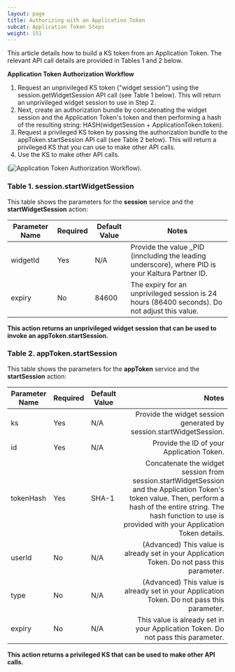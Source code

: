 ```yaml
---
layout: page
title: Authorizing with an Application Token
subcat: Application Token Steps
weight: 151
---
```


This article details how to build a KS token from an Application Token. The relevant API call details are provided in Tables 1 and 2 below.

**Application Token Authorization Workflow**

1. Request an unprivileged KS token ("widget session") using the session.getWidgetSession API call (see Table 1 below). This will return an unprivileged widget session to use in Step 2.
2. Next, create an authorization bundle by concatenating the widget session and the Application Token's token and then performing a hash of the resulting string: HASH(widgetSession + ApplicationToken.token).
3. Request a privileged KS token by passing the authorization bundle to the appToken.startSession API call (see Table 2 below). This will return a privileged KS that you can use to make other API calls.
4. Use the KS to make other API calls.

(![Application Token Authorization Workflow](https://github.com/kaltura/DeveloperPortalDocs/blob/master/documentation/Media-Ingest-and-Preperation/application_token.png)). 
 
### Table 1. session.startWidgetSession  

This table shows the parameters for the **session** service and the **startWidgetSession** action:

| Parameter Name | Required | Default Value | Notes                                                                                             |
|----------------|----------|---------------|---------------------------------------------------------------------------------------------------|
| widgetId       | Yes      | N/A           | Provide the value _PID (inncluding the leading underscore), where PID is your Kaltura Partner ID. |
| expiry         | No       | 84600         | The expiry for an unprivileged session is 24 hours (86400 seconds). Do not adjust this value.     |

**This action returns an unprivileged widget session that can be used to invoke an appToken.startSession.**

### Table 2. appToken.startSession  

This table shows the parameters for the **appToken** service and the **startSession** action:

| Parameter Name  | Required | Default Value | Notes|
|------------ |------------------|------------------|------------------:|
| ks   | Yes | N/A | Provide the widget session generated by session.startWidgetSession. |
|id | Yes| N/A |Provide the ID of your Application Token. |
|tokenHash |Yes |SHA-1 |Concatenate the widget session from session.startWidgetSession and the Application Token's token value. Then, perform a hash of the entire string. The hash function to use is provided with your Application Token details. |
|userId |No |N/A |(Advanced) This value is already set in your Application Token. Do not pass this parameter. |
|type |No |N/A |(Advanced) This value is already set in your Application Token. Do not pass this parameter. |
|expiry |No |N/A |This value is already set in your Application Token. Do not pass this parameter. |
 
**This action returns	a privileged KS that can be used to make other API calls.**
